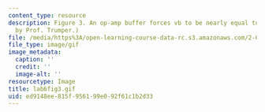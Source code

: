 ```yaml
---
content_type: resource
description: Figure 3. An op-amp buffer forces vb to be nearly equal to vi. (Image
  by Prof. Trumper.)
file: /media/https%3A/open-learning-course-data-rc.s3.amazonaws.com/2-003-modeling-dynamics-and-control-i-spring-2005/ed9148ee815f956199e092f61c1b2d33_lab6fig3.gif
file_type: image/gif
image_metadata:
  caption: ''
  credit: ''
  image-alt: ''
resourcetype: Image
title: lab6fig3.gif
uid: ed9148ee-815f-9561-99e0-92f61c1b2d33
---
```

